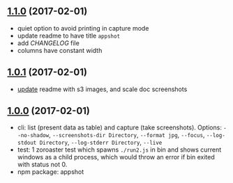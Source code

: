 ## [1.1.0](https://github.com/Sobesednik/appshot/compare/v1.0.1...v1.1.0) (2017-02-01)

- quiet option to avoid printing in capture mode
- update readme to have title `appshot`
- add _CHANGELOG_ file
- columns have constant width

## [1.0.1](https://github.com/Sobesednik/appshot/compare/v1.0.0...v1.0.1) (2017-02-01)

- [update](https://github.com/Sobesednik/appshot/commit/d7937e9fc49780b3f574dd82cf492776d209c87e)
readme with s3 images, and scale doc screenshots

## [1.0.0](https://github.com/Sobesednik/appshot/tree/v1.0.0) (2017-02-01)

- cli: list (present data as table) and capture (take screenshots). Options:
`--no-shadow`, `--screenshots-dir Directory`, `--format jpg`, `--focus`,
`--log-stdout Directory`, `--log-stderr Directory`, `--live`
- test: 1 zoroaster test which spawns `./run2.js` in bin and shows current windows
as a child process, which would throw an error if bin exited with status not 0.
- npm package: appshot

